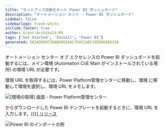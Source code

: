```yaml
---
title: "セットアップ自動化キット Power BI ダッシュボード"
description: "オートメーション キット - Power BI ダッシュボード"
sidebar: false
sidebarlogo: fresh-white
include_footer: true
author: Grant-Archibald-MS
tags: ['Get Started', 'Install', 'Power BI']
generated: 382AD969728AB696166C764CCA8233ED06486218
---
```


オートメーション センター オブ エクセレンスの Power BI ダッシュボードを起動するには、メイン環境 (Automation CoE Main がインストールされている場所) の環境 URL が必要です。

環境 URL を取得するには、Power Platform管理センターに移動し、環境 に移動して環境を選択し、環境 URL をメモします。

![[環境の取得] 画面 - Power Platform管理センター](/images/get-environment.png)

からダウンロードした Power BI テンプレートを起動するときに、環境 URL を入力します。[{{<product-name>}} リリース](https://github.com/microsoft/powercat-automation-kit/releases)

![Power BI のインポートの例](/images/power-bi-import.png)
